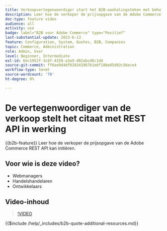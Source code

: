 ```yaml
---
title: Verkoopvertegenwoordiger start het B2B-aanhalingsteken met behulp van de REST API
description: Leer hoe de verkoper de prijsopgave van de Adobe Commerce REST API kan initiëren.
doc-type: feature video
audience: all
activity: use
badge: label="B2B voor Adobe Commerce" type="Positief"
last-substantial-update: 2023-6-13
feature: Configuration, System, Quotes, B2B, Companies
topic: Commerce, Administration
role: Admin, User
level: Beginner, Intermediate
exl-id: 6ec1952f-3c8f-4159-a3a9-d02abcd6c1d4
source-git-commit: ff0ae0d4df028341967b1e0f186e85d83c56ece4
workflow-type: tm+mt
source-wordcount: '70'
ht-degree: 0%

---
```


# De vertegenwoordiger van de verkoop stelt het citaat met REST API in werking

{{b2b-feature}}
Leer hoe de verkoper de prijsopgave van de Adobe Commerce REST API kan initiëren.

## Voor wie is deze video?

- Webmanagers
- Handelshandelaren
- Ontwikkelaars

## Video-inhoud

>[!VIDEO](https://video.tv.adobe.com/v/3420414?learn=on)

{{$include /help/_includes/b2b-quote-additional-resources.md}}
